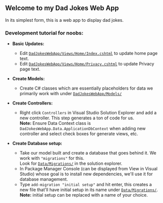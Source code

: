 ## Welcome to my Dad Jokes Web App

In its simplest form, this is a web app to display dad jokes.

### Development tutorial for noobs:

* **Basic Updates:**
  * Edit [`DadJokesWebApp/Views/Home/Index.cshtml`](Views/Home/Index.cshtml) to update home page text.
  * Edit [`DadJokesWebApp/Views/Home/Privacy.cshtml`](Views/Home/Privacy.cshtml) to update Privacy page text.

* **Create Models:**
  * Create C# classes which are essentially placeholders for data we primarily work with under [`DadJokesWebApp/Models/`](Models/)

* **Create Controllers:**
  * Right click `Controllers` in Visual Studio Solution Explorer and add a new controller. This step generates a ton of code for us.\
    **Note:** Ensure Data Context class is `DadJokesWebApp.Data.ApplicationDbContext` when adding new controller and select check boxes for generate views, etc.

* **Create Database setup:**
  * Take our model built and create a database that goes behind it. We work with `"migrations"` for this.\
    Look for [`Data/Migrations/`](Data/Migrations/) in the solution explorer.
  * In Package Manager Console (can be displayed from View in Visual Studio) whose goal is to install new dependencies, we'll use it for database management.
  * Type `add-migration "initial setup"` and hit enter, this creates a new file that'll have initial setup in its name under [`Data/Migrations/`](Data/Migrations/).\
    **Note:** initial setup can be replaced with a name of your choice.
